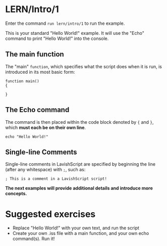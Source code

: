 # LERN/Intro/1
Enter the command ```run lern/intro/1``` to run the example.

This is your standard "Hello World!" example. It will use the "Echo" command to print "Hello World!" into the console.

## The main function
The "main" ```function```, which specifies what the script does when it is run, is introduced in its most basic form:
```
function main()
{

}
```

## The Echo command
The command is then placed within the code block denoted by ```{``` and ```}```, which **must each be on their own line**.

```
echo "Hello World!"
```

## Single-line Comments
Single-line comments in LavishScript are specified by beginning the line (after any whitespace) with ```;```, such as:

```
; This is a comment in a LavishScript script!
```

**The next examples will provide additional details and introduce more concepts.**

# Suggested exercises
* Replace "Hello World!" with your own text, and run the script
* Create your own .iss file with a main function, and your own echo command(s). Run it!


